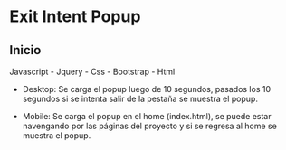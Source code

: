 # Exit Intent Popup

## Inicio

Javascript - Jquery - Css - Bootstrap - Html

- Desktop: Se carga el popup luego de 10 segundos, pasados los 10 segundos si se intenta salir de la pestaña se muestra el popup.

- Mobile: Se carga el popup en el home (index.html), se puede estar navengando por las páginas del proyecto y si se regresa al home se muestra el popup.